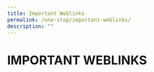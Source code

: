 ```yaml
---
title: Important Weblinks
permalink: /one-stop/important-weblinks/
description: ""
---
```

# IMPORTANT WEBLINKS
